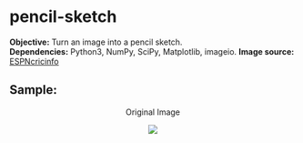 # pencil-sketch
**Objective:** Turn an image into a pencil sketch.   
**Dependencies:** Python3, NumPy, SciPy, Matplotlib, imageio. 
**Image source:** [ESPNcricinfo](http://p.imgci.com/db/PICTURES/CMS/263500/263576.jpg)

## Sample:  
<p align="center">Original Image</p>
<p align="center">
  <img src="http://p.imgci.com/db/PICTURES/CMS/263500/263576.jpg">
</p>
